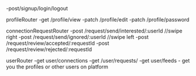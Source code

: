 -post/signup/login/logout

profileRouter
-get /profile/view
-patch /profile/edit
-patch /profile/password

connectionRequestRouter
-post /request/send/interested/:userId  //swipe right
-post /request/send/ignored/:userId //swipe left
-post /request/review/accepted/:requestId
-post /request/review/rejected/:requestId

userRouter
-get user/connections
-get /user/requests/
-get user/feeds - get you the profiles or other users on platform
 